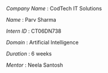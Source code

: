 *Company Name* : CodTech IT Solutions

*Name* : Parv Sharma

*Intern ID* : CT06DN738

*Domain* : Artificial Intelligence

*Duration* : 6 weeks

*Mentor* : Neela Santosh
